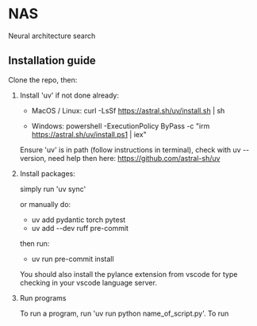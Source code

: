 # NAS
Neural architecture search

## Installation guide
Clone the repo, then:
1. Install 'uv' if not done already: 
    - MacOS / Linux: 
    curl -LsSf https://astral.sh/uv/install.sh | sh

    - Windows: 
    powershell -ExecutionPolicy ByPass -c "irm https://astral.sh/uv/install.ps1 | iex"

    Ensure 'uv' is in path (follow instructions in terminal), check with uv --version, need help then here: 
    https://github.com/astral-sh/uv 

2. Install packages: 

    simply run 'uv sync'

    or manually do:
    - uv add pydantic torch pytest
    - uv add --dev ruff pre-commit

    then run: 
    - uv run pre-commit install

    You should also install the pylance extension from vscode for type checking in your vscode language server.

3. Run programs

    To run a program, run 'uv run python name_of_script.py'.
    To run 
